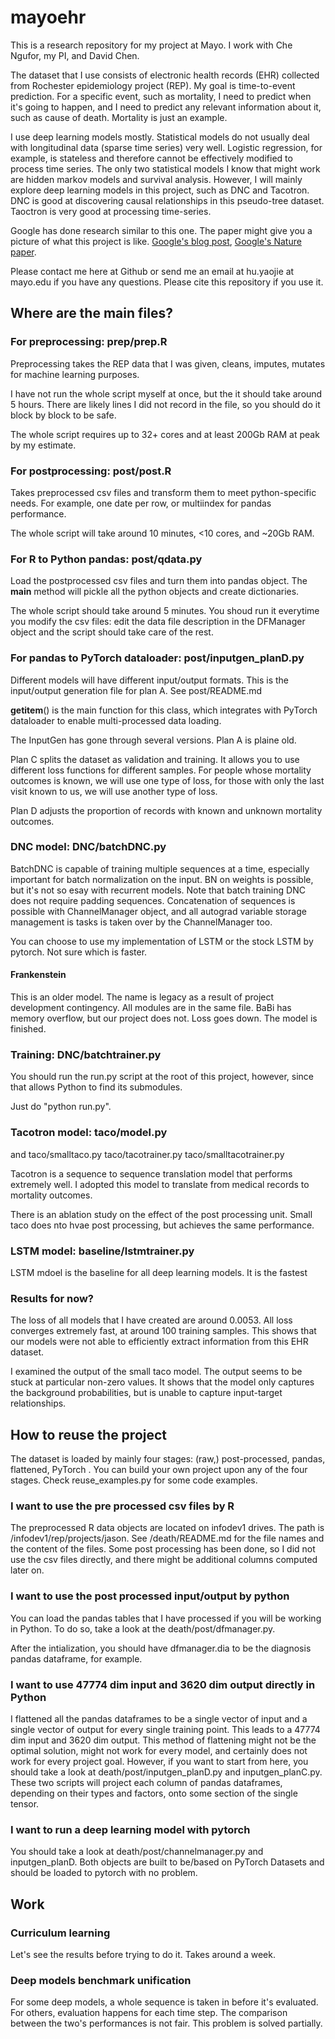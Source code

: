 # mayoehr

This is a research repository for my project at Mayo. I work with Che Ngufor, 
my PI, and David Chen.

The dataset that I use consists of electronic health records (EHR) collected
from Rochester epidemiology project (REP). My goal is time-to-event prediction.
For a specific event, such as mortality, I need to predict when it's going to 
happen, and I need to predict any relevant information about it, such as cause 
of death. Mortality is just an example.

I use deep learning models mostly. Statistical models do not usually deal with 
longitudinal data (sparse time series) very well. Logistic regression, for example, 
is stateless and therefore cannot be effectively modified to process time series. 
The only two statistical models I know that might work are hidden markov models
and survival analysis. However, I will mainly explore deep learning models in 
this project, such as DNC and Tacotron. DNC is good at discovering causal 
relationships in this pseudo-tree dataset. Taoctron is very good at processing
time-series.

Google has done research similar to this one. The paper might give you a picture
of what this project is like.
[Google's blog post](https://ai.googleblog.com/2018/05/deep-learning-for-electronic-health.html),
[Google's Nature paper](https://www.nature.com/articles/s41746-018-0029-1).

Please contact me here at Github or send me an email at hu.yaojie at mayo.edu 
if you have any questions. Please cite this repository if you use it.

## Where are the main files?
### For preprocessing: prep/prep.R
Preprocessing takes the REP data that I was given, cleans, imputes, 
mutates for machine learning purposes.

I have not run the whole script myself at once, but the it should take 
around 5 hours. There are likely lines I did not record in the file,
so you should do it block by block to be safe.

The whole script requires up to 32+ cores and at least 200Gb RAM at
peak by my estimate.

### For postprocessing: post/post.R
Takes preprocessed csv files and transform them to meet python-specific 
needs. For example, one date per row, or multiindex for pandas performance.

The whole script will take around 10 minutes, <10 cores, and ~20Gb RAM.

### For R to Python pandas: post/qdata.py

Load the postprocessed csv files and turn them into pandas object. 
The __main__ method will pickle all the python objects and create dictionaries.

The whole script should take around 5 minutes. You shoud run it everytime
you modify the csv files: edit the data file description in the DFManager
object and the script should take care of the rest.

### For pandas to PyTorch dataloader: post/inputgen_planD.py

Different models will have different input/output formats. This is the 
input/output generation file for plan A. See post/README.md

__getitem__() is the main function for this class, which integrates 
with PyTorch dataloader to enable multi-processed data loading.

The InputGen has gone through several versions. Plan A is plaine old.

Plan C splits the dataset as validation and training. It allows you
to use different loss functions for different samples.
For people whose mortality outcomes is known, we will use one type 
of loss,
for those with only the last visit known to us, we will use another
type of loss.

Plan D adjusts the proportion of records with known and unknown mortality 
outcomes.

### DNC model: DNC/batchDNC.py

BatchDNC is capable of training multiple sequences at a time, especially
important for batch normalization on the input. BN on weights is possible,
but it's not so esay with recurrent models. Note that batch training DNC
does not require padding sequences. Concatenation of sequences is possible
with ChannelManager object, and all autograd variable storage management is
tasks is taken over by the ChannelManager too.

You can choose to use my implementation of LSTM or the stock LSTM by pytorch.
Not sure which is faster.

#### Frankenstein

This is an older model.
The name is legacy as a result of project development contingency.
All modules are in the same file. BaBi has memory overflow, but our project does not.
Loss goes down. The model is finished.

### Training: DNC/batchtrainer.py
You should run the run.py script at the root of this project, however, since that
allows Python to find its submodules.

Just do "python run.py".

### Tacotron model: taco/model.py
and taco/smalltaco.py taco/tacotrainer.py taco/smalltacotrainer.py

Tacotron is a sequence to sequence translation model that performs extremely
well. I adopted this model to translate from medical records to mortality outcomes.

There is an ablation study on the effect of the post processing unit.
Small taco does nto hvae post processing, but achieves the same performance.

### LSTM model: baseline/lstmtrainer.py

LSTM mdoel is the baseline for all deep learning models. It is the fastest

### Results for now?

The loss of all models that I have created are around 0.0053. All loss
converges extremely fast, at around 100 training samples. This shows that
our models were not able to efficiently extract information from this
EHR dataset.

I examined the output of the small taco model. The output seems to be
stuck at particular non-zero values. It shows that the model only
captures the background probabilities, but is unable to capture input-target
relationships.

## How to reuse the project

The dataset is loaded by mainly four stages: (raw,) post-processed,
pandas, flattened, PyTorch . You can build your own project upon any
of the four stages. Check reuse_examples.py for some code examples.

### I want to use the pre processed csv files by R
The preprocessed R data objects are located on infodev1 drives. The path is
/infodev1/rep/projects/jason. See /death/README.md for the file names and the
content of the files. Some post processing has been done, so I did not use the
csv files directly, and there might be additional columns computed later on.

### I want to use the post processed input/output by python
You can load the pandas tables that I have processed if you will be working in
Python. To do so, take a look at the death/post/dfmanager.py.

After the intialization, you should have dfmanager.dia to be the diagnosis
pandas dataframe, for example.


### I want to use 47774 dim input and 3620 dim output directly in Python
I flattened all the pandas dataframes to be a single vector of input and a
single vector of output for every single training point. This leads to a
47774 dim input and 3620 dim output. This method of flattening might not be
the optimal solution, might not work for every model, and certainly does not work
for every project goal. However, if you want
to start from here, you should take a look at death/post/inputgen_planD.py and
inputgen_planC.py. These two scripts will project each column of pandas
dataframes, depending on their types and factors, onto some section of the single
tensor.

### I want to run a deep learning model with pytorch
You should take a look at death/post/channelmanager.py and inputgen_planD. Both
objects are built to be/based on PyTorch Datasets and should be loaded to pytorch
with no problem.


## Work
### Curriculum learning
Let's see the results before trying to do it. Takes around a week.

### Deep models benchmark unification
For some deep models, a whole sequence is taken in before it's evaluated.
For others, evaluation happens for each time step. The comparison between
the two's performances is not fair. This problem is solved partially.
